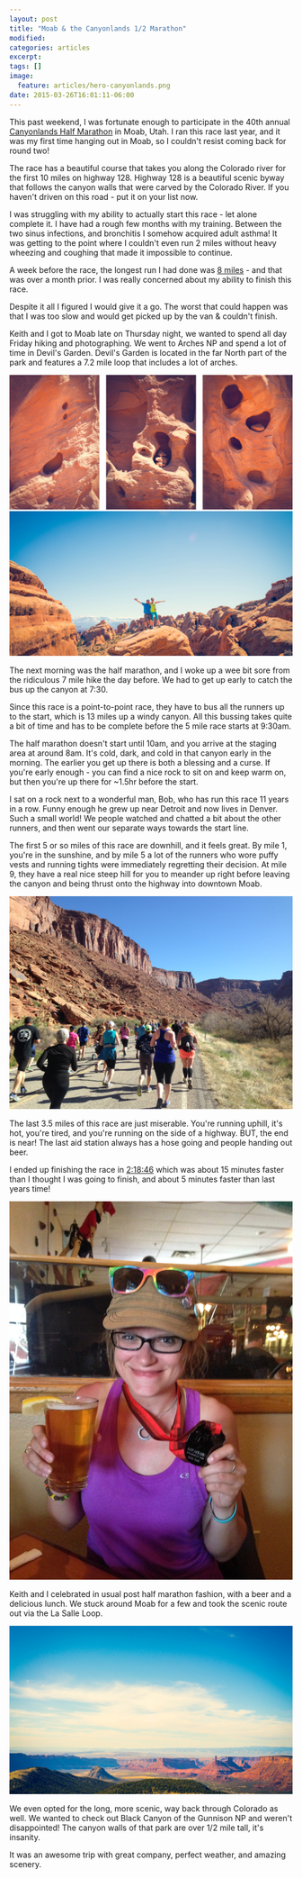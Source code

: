 ```yaml
---
layout: post
title: "Moab & the Canyonlands 1/2 Marathon"
modified:
categories: articles
excerpt:
tags: []
image:
  feature: articles/hero-canyonlands.png
date: 2015-03-26T16:01:11-06:00
---
```

 
This past weekend, I was fortunate enough to participate in the 40th annual [Canyonlands Half Marathon](http://moabhalfmarathon.com/) in Moab, Utah. I ran this race last year, and it was my first time hanging out in Moab, so I couldn't resist coming back for round two! 

The race has a beautiful course that takes you along the Colorado river for the first 10 miles on highway 128.  Highway 128 is a beautiful scenic byway that follows the canyon walls that were carved by the Colorado River. If you haven't driven on this road - put it on your list now. 

I was struggling with my ability to actually start this race - let alone complete it. I have had a rough few months with my training. Between the two sinus infections, and bronchitis I somehow acquired adult asthma! It was getting to the point where I couldn't even run 2 miles without heavy wheezing and coughing that made it impossible to continue. 

A week before the race, the longest run I had done was [8 miles](https://www.strava.com/activities/246024274) - and that was over a month prior. I was really concerned about my ability to finish this race. 

Despite it all I figured I would give it a go. The worst that could happen was that I was too slow and would get picked up by the van & couldn't finish. 

Keith and I got to Moab late on Thursday night, we wanted to spend all day Friday hiking and photographing. We went to Arches NP and spend a lot of time in Devil's Garden. Devil's Garden is located in the far North part of the park and features a 7.2 mile loop that includes a lot of arches. 

![](/images/articles/moabtextures.jpg)
![](/images/articles/cojokeithmoab.jpg)

The next morning was the half marathon, and I woke up a wee bit sore from the ridiculous 7 mile hike the day before. We had to get up early to catch the bus up the canyon at 7:30. 

Since this race is a point-to-point race, they have to bus all the runners up to the start, which is 13 miles up a windy canyon. All this bussing takes quite a bit of time and has to be complete before the 5 mile race starts at 9:30am. 

The half marathon doesn't start until 10am, and you arrive at the staging area at around 8am. It's cold, dark, and cold in that canyon early in the morning. The earlier you get up there is both a blessing and a curse. If you're early enough - you can find a nice rock to sit on and keep warm on, but then you're up there for ~1.5hr before the start. 

I sat on a rock next to a wonderful man, Bob, who has run this race 11 years in a row. Funny enough he grew up near Detroit and now lives in Denver. Such a small world! We people watched and chatted a bit about the other runners, and then went our separate ways towards the start line. 

The first 5 or so miles of this race are downhill, and it feels great. By mile 1, you're in the sunshine, and by mile 5 a lot of the runners who wore puffy vests and running tights were immediately regretting their decision. At mile 9, they have a real nice steep hill for you to meander up right before leaving the canyon and being thrust onto the highway into downtown Moab. 

![](/images/articles/canyonlands1.jpg)

The last 3.5 miles of this race are just miserable. You're running uphill, it's hot, you're tired, and you're running on the side of a highway. BUT, the end is near! The last aid station always has a hose going and people handing out beer.

I ended up finishing the race in [2:18:46](https://www.strava.com/activities/272022189) which was about 15 minutes faster than I thought I was going to finish, and about 5 minutes faster than last years time! 

![](/images/articles/cojo-medal.jpg)

Keith and I celebrated in usual post half marathon fashion, with a beer and a delicious lunch. We stuck around Moab for a few and took the scenic route out via the La Salle Loop. 

![](/images/articles/lasal-loop.jpg)

We even opted for the long, more scenic, way back through Colorado as well. We wanted to check out Black Canyon of the Gunnison NP and weren't disappointed! The canyon walls of that park are over 1/2 mile tall, it's insanity. 



It was an awesome trip with great company, perfect weather, and amazing scenery. 


